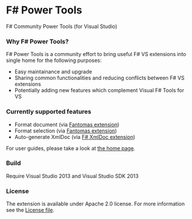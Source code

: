 F# Power Tools
============

F# Community Power Tools (for Visual Studio)

### Why F# Power Tools?
F# Power Tools is a community effort to bring useful F# VS extensions into single home for the following purposes:
 - Easy maintainance and upgrade
 - Sharing common functionalities and reducing conflicts between F# VS extensions
 - Potentially adding new features which complement Visual F# Tools for VS

### Currently supported features
 - Format document (via [Fantomas extension](https://github.com/dungpa/fantomas))
 - Format selection (via [Fantomas extension](https://github.com/dungpa/fantomas))
 - Auto-generate XmlDoc (via [F# XmlDoc extension](http://lorgonblog.wordpress.com/2010/12/04/source-code-for-f-xmldoc-extension/))

For user guides, please take a look at [the home page](http://fsprojects.github.io/FSharpVSPowerTools/).

### Build
Require Visual Studio 2013 and Visual Studio SDK 2013

### License
The extension is available under Apache 2.0 license. For more information see the [License file](License.txt).
